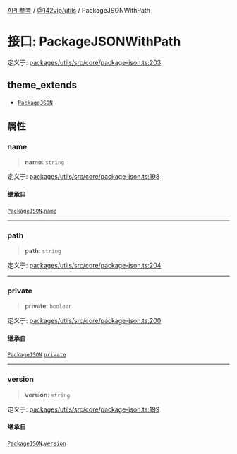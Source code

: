 [API 参考](../../../packages.md) / [@142vip/utils](../index.md) / PackageJSONWithPath

# 接口: PackageJSONWithPath

定义于: [packages/utils/src/core/package-json.ts:203](https://github.com/142vip/core-x/blob/293ce1057e8ca17514533d1e98d7acd05ef45b34/packages/utils/src/core/package-json.ts#L203)

## theme_extends

- [`PackageJSON`](PackageJSON.md)

## 属性

### name

> **name**: `string`

定义于: [packages/utils/src/core/package-json.ts:198](https://github.com/142vip/core-x/blob/293ce1057e8ca17514533d1e98d7acd05ef45b34/packages/utils/src/core/package-json.ts#L198)

#### 继承自

[`PackageJSON`](PackageJSON.md).[`name`](PackageJSON.md#name)

***

### path

> **path**: `string`

定义于: [packages/utils/src/core/package-json.ts:204](https://github.com/142vip/core-x/blob/293ce1057e8ca17514533d1e98d7acd05ef45b34/packages/utils/src/core/package-json.ts#L204)

***

### private

> **private**: `boolean`

定义于: [packages/utils/src/core/package-json.ts:200](https://github.com/142vip/core-x/blob/293ce1057e8ca17514533d1e98d7acd05ef45b34/packages/utils/src/core/package-json.ts#L200)

#### 继承自

[`PackageJSON`](PackageJSON.md).[`private`](PackageJSON.md#private)

***

### version

> **version**: `string`

定义于: [packages/utils/src/core/package-json.ts:199](https://github.com/142vip/core-x/blob/293ce1057e8ca17514533d1e98d7acd05ef45b34/packages/utils/src/core/package-json.ts#L199)

#### 继承自

[`PackageJSON`](PackageJSON.md).[`version`](PackageJSON.md#version)
